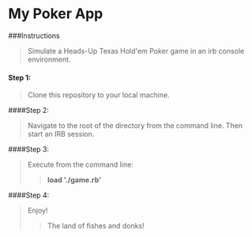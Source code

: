 # **My Poker App**


###Instructions

>Simulate a Heads-Up Texas Hold'em Poker game in an irb console environment.

#### Step 1:

> Clone this repository to your local machine.

####Step 2:

> Navigate to the root of the directory from the command line. Then start an IRB session.

####Step 3:

> Execute from the command line: 
>>**load './game.rb'**

####Step 4:

> Enjoy!
>>The land of fishes and donks!